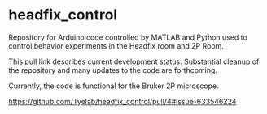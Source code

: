 # headfix_control
Repository for Arduino code controlled by MATLAB and Python used to control behavior experiments in the Headfix room and 2P Room.

This pull link describes current development status. Substantial cleanup of the repository and many updates to the code are forthcoming.

Currently, the code is functional for the Bruker 2P microscope.

https://github.com/Tyelab/headfix_control/pull/4#issue-633546224
